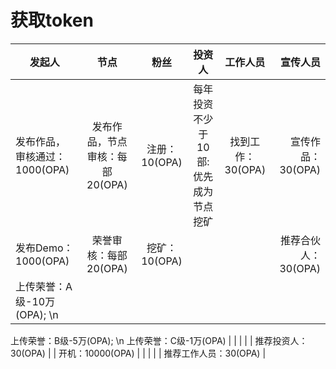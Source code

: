 获取token
===
| 发起人                       | 节点                          | 粉丝          |     投资人                        |  工作人员        |  宣传人员             |
| ----------------------------|:----------------------------: |:-------------:|:--------------------------------:|:----------------:|---------------------:|
| 发布作品，审核通过：1000(OPA) | 发布作品，节点审核：每部20(OPA) | 注册：10(OPA) | 每年投资不少于10部: 优先成为节点挖矿 | 找到工作：30(OPA) | 宣传作品：30(OPA)     |  
| 发布Demo：1000(OPA)          | 荣誉审核：每部20(OPA)          | 挖矿：10(OPA) |                                   |                  | 推荐合伙人：30(OPA)   |
| 上传荣誉：A级-10万(OPA); \n 
  上传荣誉：B级-5万(OPA); \n 
  上传荣誉：C级-1万(OPA)                |                               |              |                                   |                  | 推荐投资人：30(OPA)   |
| 开机：10000(OPA)             |                               |              |                                   |                  | 推荐工作人员：30(OPA) |
